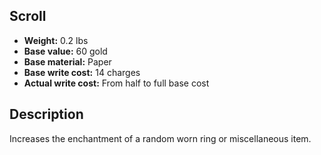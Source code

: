 ## Scroll

- **Weight:** 0.2 lbs
- **Base value:** 60 gold
- **Base material:** Paper
- **Base write cost:** 14 charges
- **Actual write cost:** From half to full base cost

## Description

Increases the enchantment of a random worn ring or miscellaneous item.
